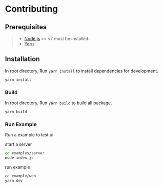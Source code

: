 # Contributing

## Prerequisites

> - [Node.js](http://nodejs.org/) >= v7 must be installed.
> - [Yarn](https://yarnpkg.com/en/docs/install)

## Installation

In root directory, Run `yarn install` to install dependencies for development.

```bash
yarn install
```

### Build

In root directory, Run `yarn build` to build all package.

```bash
yarn build
```

### Run Example

Run a example to test ui.

start a server

```bash
cd examples/server
node index.js
```

run example

```bash
cd example/web
yarn dev
```
